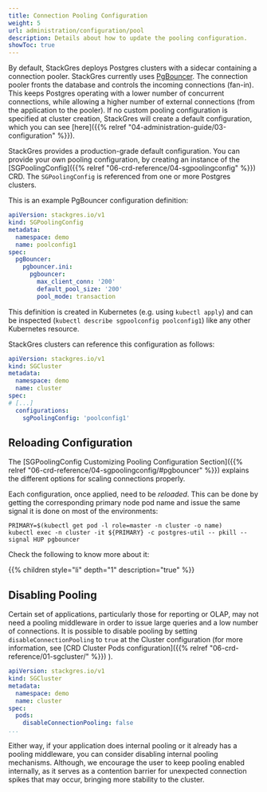 ```yaml
---
title: Connection Pooling Configuration
weight: 5
url: administration/configuration/pool
description: Details about how to update the pooling configuration.
showToc: true
---
```


By default, StackGres deploys Postgres clusters with a sidecar containing a connection pooler.
StackGres currently uses [PgBouncer](https://www.pgbouncer.org/).
The connection pooler fronts the database and controls the incoming connections (fan-in).
This keeps Postgres operating with a lower number of concurrent connections, while allowing a higher number of external connections (from the application to the pooler).
If no custom pooling configuration is specified at cluster creation, StackGres will create a default configuration, which you can see [here]({{% relref "04-administration-guide/03-configuration" %}}).

StackGres provides a production-grade default configuration.
You can provide your own pooling configuration, by creating an instance of the [SGPoolingConfig]({{% relref "06-crd-reference/04-sgpoolingconfig" %}}) CRD.
The `SGPoolingConfig` is referenced from one or more Postgres clusters.

This is an example PgBouncer configuration definition:

```yaml
apiVersion: stackgres.io/v1
kind: SGPoolingConfig
metadata:
  namespace: demo
  name: poolconfig1
spec:
  pgBouncer:
    pgbouncer.ini:
      pgbouncer:
        max_client_conn: '200'
        default_pool_size: '200'
        pool_mode: transaction
```

This definition is created in Kubernetes (e.g. using `kubectl apply`) and can be inspected (`kubectl describe sgpoolconfig poolconfig1`) like any other Kubernetes resource.

StackGres clusters can reference this configuration as follows:

```yaml
apiVersion: stackgres.io/v1
kind: SGCluster
metadata:
  namespace: demo
  name: cluster
spec:
# [...]
  configurations:
    sgPoolingConfig: 'poolconfig1'
```

<!--
TODO keep?
If you happen to be reading this, it's because you are aware of your application characteristics and needs for scaling connections on a production environment.

A simple way to target this correctly, is to verify the usage of Prepared Statements, on top of which `session` mode will be the only compatible.

Some applications, do not handle connection closing properly, which may require to add certain timeouts for releasing server connections.
-->

## Reloading Configuration

The [SGPoolingConfig Customizing Pooling Configuration Section]({{% relref "06-crd-reference/04-sgpoolingconfig/#pgbouncer" %}}) explains the different options for scaling connections properly.

Each configuration, once applied, need to be _reloaded_.
This can be done by getting the corresponding primary node pod name and issue the same signal it is done on most of the environments:

```
PRIMARY=$(kubectl get pod -l role=master -n cluster -o name)
kubectl exec -n cluster -it ${PRIMARY} -c postgres-util -- pkill --signal HUP pgbouncer
```

Check the following to know more about it:

{{% children style="li" depth="1" description="true" %}}

## Disabling Pooling

Certain set of applications, particularly those for reporting or OLAP, may not need a pooling middleware in order to issue large queries and a low number of connections.
It is possible to disable pooling by setting `disableConnectionPooling` to `true` at the Cluster configuration (for more information, see [CRD Cluster Pods configuration]({{% relref "06-crd-reference/01-sgcluster/" %}}) ).

```yaml
apiVersion: stackgres.io/v1
kind: SGCluster
metadata:
  namespace: demo
  name: cluster
spec:
  pods:
    disableConnectionPooling: false
...
```

Either way, if your application does internal pooling or it already has a pooling middleware, you can consider disabling internal pooling mechanisms.
Although, we encourage the user to keep pooling enabled internally, as it serves as a contention barrier for unexpected connection spikes that may occur, bringing more stability to the cluster.